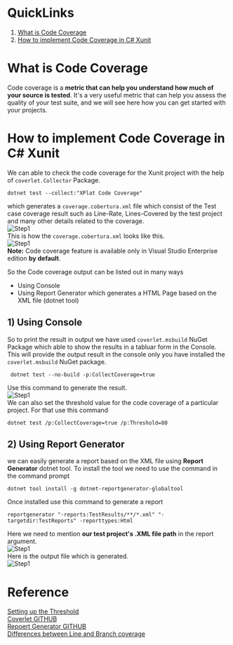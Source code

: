 
# QuickLinks
1. [What is Code Coverage](https://github.com/solitontech/CSharp_Starter_Repo/blob/version2/docs/Code%20Coverage.md#what-is-code-coverage)
2. [How to implement Code Coverage in C# Xunit](https://github.com/solitontech/CSharp_Starter_Repo/blob/version2/docs/Code%20Coverage.md#how-to-implement-code-coverage-in-c-xunit)

# What is Code Coverage
Code coverage is a **metric that can help you understand how much of your source is tested**. 
It's a very useful metric that can help you assess the quality of your test suite, and we will see here how you can get started with your projects. 
    
# How to implement Code Coverage in C# Xunit 
We can able to check the code coverage for the Xunit project with the help of `coverlet.Collector` Package.<br>

    dotnet test --collect:"XPlat Code Coverage"

which generates a `coverage.cobertura.xml` file which consist of the Test case coverage result such as Line-Rate, Lines-Covered by the test project and many other details related to the coverage.<br>
![Step1](https://github.com/solitontech/CSharp_Starter_Repo/blob/f55e63ebc3cb03464c3cdcd0ee3bf63cfc2d0598/docs/assets/Images/CodeCoverage/CodeCoverage_path.jpg) 
<br>This is how the `coverage.cobertura.xml` looks like this.<br>
![Step1](https://github.com/solitontech/CSharp_Starter_Repo/blob/f55e63ebc3cb03464c3cdcd0ee3bf63cfc2d0598/docs/assets/Images/CodeCoverage/CodeCoverage_samplefile.jpg) 
<br>**Note:** Code coverage feature is available only in Visual Studio Enterprise edition **by default**.<br>

So the Code coverage output can be listed out in many ways 
- Using Console
-  Using Report Generator which generates a HTML Page based on  the XML file (dotnet tool)

## 1) Using Console
   So to print the result in output we have used `coverlet.msbuild` NuGet Package which able to show the results in a tabluar form in the Console.
   This will provide the output result in the console only you have installed the `coverlet.msbuild` NuGet package.

     dotnet test --no-build -p:CollectCoverage=true

   Use this command to generate the result.<br>
![Step1](https://github.com/solitontech/CSharp_Starter_Repo/blob/f55e63ebc3cb03464c3cdcd0ee3bf63cfc2d0598/docs/assets/Images/CodeCoverage/Coverlet.Msbuild.jpg) <br>
We can also set the threshold value for the code coverage of a particular project.
For that use this command
    
    dotnet test /p:CollectCoverage=true /p:Threshold=80
    
## 2) Using Report Generator
we can easily generate a report based on the XML file using **Report Generator** dotnet tool.
To install the tool we need to use the command in the command prompt

    dotnet tool install -g dotnet-reportgenerator-globaltool

Once installed use this command to generate a report

    reportgenerator "-reports:TestResults/**/*.xml" "-targetdir:TestReports" -reporttypes:Html

Here we need to mention **our test project's .XML file path** in the report argument.
<br>![Step1](https://github.com/solitontech/CSharp_Starter_Repo/blob/f55e63ebc3cb03464c3cdcd0ee3bf63cfc2d0598/docs/assets/Images/CodeCoverage/reportgenerator_cmd.jpg) <br>
Here is the output file which is generated.
<br>![Step1](https://github.com/solitontech/CSharp_Starter_Repo/blob/f55e63ebc3cb03464c3cdcd0ee3bf63cfc2d0598/docs/assets/Images/CodeCoverage/reportgenerator_output.jpg) <br>

# Reference 
[Setting up the Threshold](https://github.com/coverlet-coverage/coverlet/blob/master/Documentation/MSBuildIntegration.md) <br>
[Coverlet GITHUB](https://github.com/coverlet-coverage/coverlet/tree/master) <br>
[Repoert Generator GITHUB](https://github.com/danielpalme/ReportGenerator) <br>
[Differences between Line and Branch coverage](https://stackoverflow.com/questions/8229236/differences-between-line-and-branch-coverage) 
